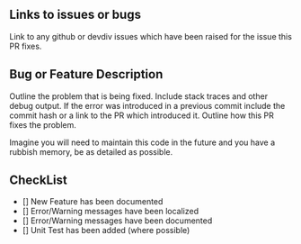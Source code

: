 ## Links to issues or bugs

Link to any github or devdiv issues which have been
raised for the issue this PR fixes.

## Bug or Feature Description

Outline the problem that is being fixed. Include stack traces
and other debug output. If the error was introduced in a previous
commit include the commit hash or a link to the PR which introduced
it.
Outline how this PR fixes the problem.

Imagine you will need to
maintain this code in the future and you have a rubbish memory, be as detailed
as possible.

## CheckList

- [] New Feature has been documented
- [] Error/Warning messages have been localized
- [] Error/Warning messages have been documented
- [] Unit Test has been added (where possible)